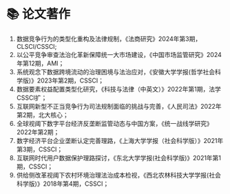 # 📚 论文著作

1. 数据竞争行为的类型化重构及法律规制，《法商研究》2024年第3期，CLSCI/CSSCI;
2. 以公平竞争审查法治化革新保障统一大市场建设，《中国市场监管研究》2024年第12期，AMI；
3. 系统观念下数据跨境流动的治理困境与法治应对，《安徽大学学报(哲学社会科学版)》2023年第2期，CSSCI；
4. 数据要素权益配置类型化研究，《科技与法律（中英文）》2022年第1期，法学CSSCI扩；
5. 互联网新型不正当竞争行为司法规制面临的挑战与完善，《人民司法》2022年第2期，北大核心；
6. 全球视阈下数字平台经济反垄断监管动态与中国方案，《统一战线学研究》2022年第2期；
7. 数字经济平台企业垄断认定完善理路，《上海大学学报（社会科学版）》2021年第3期，CSSCI；
8. 互联网时代用户数据保护理路探讨，《东北大学学报(社会科学版)》2021年第1期，CSSCI；
9. 供给侧改革视阈下农村环境治理法治成本检视，《西北农林科技大学学报(社会科学版)》2018年第4期，CSSCI；
   

